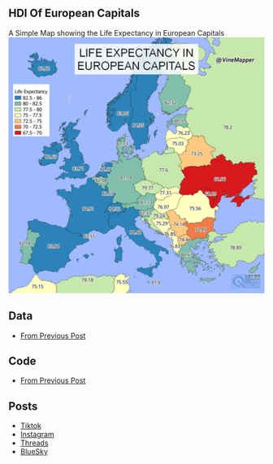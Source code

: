 ## HDI Of European Capitals
A Simple Map showing the Life Expectancy in European Capitals
![Map](https://github.com/winstonhoyle/VineMapper/blob/main/European_Capitals_Life_Expectancy/europe_lfe_expectancy.png)

## Data
* [From Previous Post](https://github.com/winstonhoyle/VineMapper/blob/main/European_Capitals_HDI/European_Capitals_HDI#Data)

## Code
* [From Previous Post](https://github.com/winstonhoyle/VineMapper/blob/main/European_Capitals_HDI/FormatData.ipynb)

## Posts
* [Tiktok]()
* [Instagram]()
* [Threads]()
* [BlueSky]()